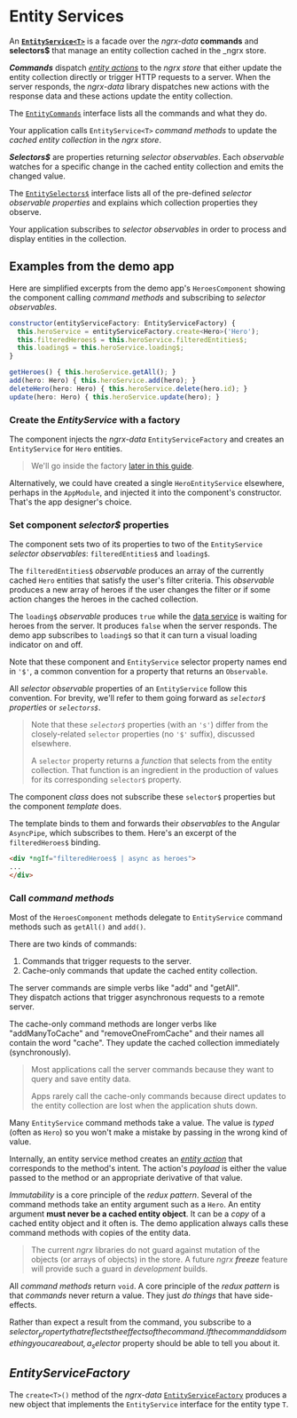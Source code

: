 # Entity Services

An **[`EntityService<T>`](../lib/src/entity.service.ts)**
is a facade over the _ngrx-data_ **commands** and **selectors$** that manage an entity collection cached in the _ngrx store.

**_Commands_** dispatch [_entity actions_](entity-actions.md) to the _ngrx store_ that either update the entity collection directly or trigger HTTP requests to a server. When the server responds, the _ngrx-data_ library dispatches new actions with the response data and these actions update the entity collection.

The [`EntityCommands`](../lib/src/entity-commands.ts) interface lists all the commands and what they do.

Your application calls `EntityService<T>` _command methods_ to update 
the _cached entity collection_ in the _ngrx store_.

**_Selectors$_** are properties returning _selector observables_. 
Each _observable_ watches for a specific change in the cached entity collection and emits the changed value.

The [`EntitySelectors$`](../lib/src/entity.selectors$.ts) interface 
lists all of the pre-defined _selector observable properties_ and 
explains which collection properties they observe.

Your application subscribes to _selector observables_ 
in order to process and display entities in the collection.

## Examples from the demo app

Here are simplified excerpts from the demo app's `HeroesComponent` showing the component calling _command methods_ and subscribing to _selector observables_.

```javascript
constructor(entityServiceFactory: EntityServiceFactory) {
  this.heroService = entityServiceFactory.create<Hero>('Hero');
  this.filteredHeroes$ = this.heroService.filteredEntities$;
  this.loading$ = this.heroService.loading$;
}

getHeroes() { this.heroService.getAll(); }
add(hero: Hero) { this.heroService.add(hero); }
deleteHero(hero: Hero) { this.heroService.delete(hero.id); }
update(hero: Hero) { this.heroService.update(hero); }
``` 

### Create the _EntityService_ with a factory

The component injects the _ngrx-data_ `EntityServiceFactory` and
creates an `EntityService` for `Hero` entities.
 
>We'll go inside the factory [later in this guide](#entity-service-factory).

Alternatively, we could have created a single `HeroEntityService` elsewhere, perhaps in the `AppModule`, and injected it into the component's constructor.
That's the app designer's choice.

### Set component _selector$_ properties

The component sets two of its properties to two of the `EntityService` _selector observables_: `filteredEntities$` and `loading$`.

The `filteredEntities$` _observable_ produces an array of the currently cached `Hero` entities that satisfy the user's filter criteria.
This _observable_ produces a new array of heroes if the user
changes the filter or if some action changes the heroes in the cached collection.

The `loading$` _observable_ produces `true` while the 
[data service](entity-dataservice.md) is waiting for heroes from the server.
It produces `false` when the server responds.
The demo app subscribes to `loading$` so that it can turn a visual loading indicator on and off.

Note that these component and `EntityService` selector property names end in `'$'`, a common convention for a property that returns an `Observable`.

All _selector observable_ properties of an `EntityService` follow this convention.
For brevity, we'll refer to them going forward as _`selector$` properties_ or _`selectors$`_.

>Note that these _`selector$`_ properties (with an `'s'`) differ from the closely-related `selector` properties (no `'$'` suffix),
>discussed elsewhere.
>
>A `selector` property returns a _function_ that selects from the entity collection.
>That function is an ingredient in the production of values for its corresponding `selector$` property.

The component _class_ does not subscribe these `selector$` properties but the component _template_ does.

The template binds to them and forwards their _observables_ to the Angular `AsyncPipe`, which subscribes to them.
Here's an excerpt of the `filteredHeroes$` binding.

```html
<div *ngIf="filteredHeroes$ | async as heroes">
...
</div>
```

### Call _command methods_

Most of the `HeroesComponent` methods delegate to `EntityService` command methods such as `getAll()` and `add()`.

There are two kinds of commands:

1. Commands that trigger requests to the server.
1. Cache-only commands that update the cached entity collection.

The server commands are simple verbs like "add" and "getAll".  
They dispatch actions that trigger asynchronous requests to a remote server.

The cache-only command methods are longer verbs like "addManyToCache" and "removeOneFromCache" 
and their names all contain the word "cache".
They update the cached collection immediately (synchronously).

>Most applications call the server commands because they want to query and save entity data.
>
>Apps rarely call the cache-only commands because direct updates to the entity collection 
>are lost when the application shuts down.

Many `EntityService` command methods take a value.
The value is _typed_ (often as `Hero`) so you won't make a mistake by passing in the wrong kind of value.

Internally, an entity service method creates an
[_entity action_](entity-actions.md) that corresponds to the method's intent. The action's _payload_ is either the value passed to the method or an appropriate derivative of that value.

_Immutability_ is a core principle of the _redux pattern_.
Several of the command methods take an entity argument such as a `Hero`.
An entity argument **must never be a cached entity object**.
It can be a _copy_ of a cached entity object and it often is. 
The demo application always calls these command methods with copies of the entity data.

>The current _ngrx_ libraries do not guard against mutation of the objects (or arrays of objects) in the store.
>A future _ngrx_ **_freeze_** feature will provide such a guard in _development_ builds.


All _command methods_ return `void`. 
A core principle of the _redux pattern_ is that _commands_ never return a value. They just _do things_ that have side-effects.

Rather than expect a result from the command,
you subscribe to a _selector$_ property that reflects
the effects of the command. If the command did something you care about, a _selector$_ property should be able to tell you about it.

<a name="entity-service-factory"></a>
## _EntityServiceFactory_

The `create<T>()` method of the _ngrx-data_ [`EntityServiceFactory`](../lib/src/entity-service) produces a new object that implements the `EntityService` interface for the entity type `T`. 
